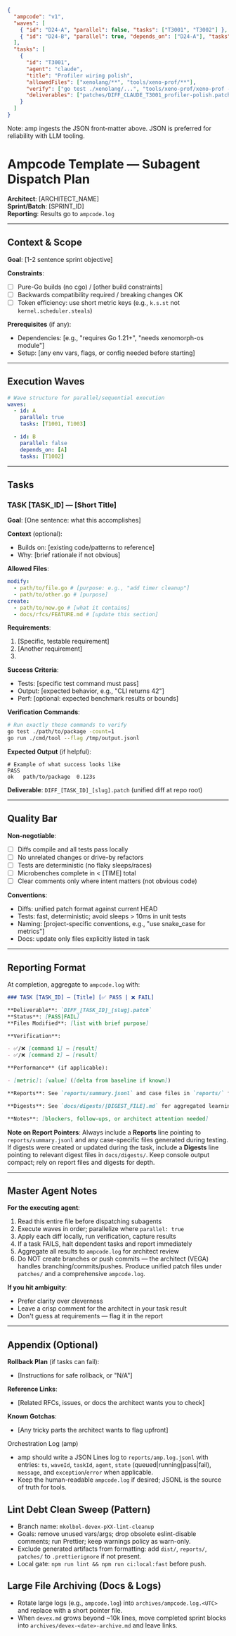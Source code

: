 ```json
{
  "ampcode": "v1",
  "waves": [
    { "id": "D24-A", "parallel": false, "tasks": ["T3001", "T3002"] },
    { "id": "D24-B", "parallel": true, "depends_on": ["D24-A"], "tasks": ["T3003"] }
  ],
  "tasks": [
    {
      "id": "T3001",
      "agent": "claude",
      "title": "Profiler wiring polish",
      "allowedFiles": ["xenolang/**", "tools/xeno-prof/**"],
      "verify": ["go test ./xenolang/...", "tools/xeno-prof/xeno-prof --help"],
      "deliverables": ["patches/DIFF_CLAUDE_T3001_profiler-polish.patch"]
    }
  ]
}
```

Note: amp ingests the JSON front-matter above. JSON is preferred for reliability with LLM tooling.

# Ampcode Template — Subagent Dispatch Plan

**Architect**: [ARCHITECT_NAME]  
**Sprint/Batch**: [SPRINT_ID]  
**Reporting**: Results go to `ampcode.log`

---

## Context & Scope

**Goal**: [1-2 sentence sprint objective]

**Constraints**:

- [ ] Pure-Go builds (no cgo) / [other build constraints]
- [ ] Backwards compatibility required / breaking changes OK
- [ ] Token efficiency: use short metric keys (e.g., `k.s.st` not `kernel.scheduler.steals`)

**Prerequisites** (if any):

- Dependencies: [e.g., "requires Go 1.21+", "needs xenomorph-os module"]
- Setup: [any env vars, flags, or config needed before starting]

---

## Execution Waves

```yaml
# Wave structure for parallel/sequential execution
waves:
  - id: A
    parallel: true
    tasks: [T1001, T1003]

  - id: B
    parallel: false
    depends_on: [A]
    tasks: [T1002]
```

---

## Tasks

### TASK [TASK_ID] — [Short Title]

**Goal**: [One sentence: what this accomplishes]

**Context** (optional):

- Builds on: [existing code/patterns to reference]
- Why: [brief rationale if not obvious]

**Allowed Files**:

```yaml
modify:
  - path/to/file.go # [purpose: e.g., "add timer cleanup"]
  - path/to/other.go # [purpose]
create:
  - path/to/new.go # [what it contains]
  - docs/rfcs/FEATURE.md # [update this section]
```

**Requirements**:

1. [Specific, testable requirement]
2. [Another requirement]
3. [Metrics to add, if any]: `metric.key.name` 'description'

**Success Criteria**:

- Tests: [specific test command must pass]
- Output: [expected behavior, e.g., "CLI returns 42"]
- Perf: [optional: expected benchmark results or bounds]

**Verification Commands**:

```bash
# Run exactly these commands to verify
go test ./path/to/package -count=1
go run ./cmd/tool --flag /tmp/output.jsonl
```

**Expected Output** (if helpful):

```
# Example of what success looks like
PASS
ok   path/to/package  0.123s
```

**Deliverable**: `DIFF_[TASK_ID]_[slug].patch` (unified diff at repo root)

---

## Quality Bar

**Non-negotiable**:

- [ ] Diffs compile and all tests pass locally
- [ ] No unrelated changes or drive-by refactors
- [ ] Tests are deterministic (no flaky sleeps/races)
- [ ] Microbenches complete in < [TIME] total
- [ ] Clear comments only where intent matters (not obvious code)

**Conventions**:

- Diffs: unified patch format against current HEAD
- Tests: fast, deterministic; avoid sleeps > 10ms in unit tests
- Naming: [project-specific conventions, e.g., "use snake_case for metrics"]
- Docs: update only files explicitly listed in task

---

## Reporting Format

At completion, aggregate to `ampcode.log` with:

```markdown
### TASK [TASK_ID] — [Title] [✅ PASS | ❌ FAIL]

**Deliverable**: `DIFF_[TASK_ID]_[slug].patch`
**Status**: [PASS|FAIL]
**Files Modified**: [list with brief purpose]

**Verification**:

- ✅/❌ [command 1] — [result]
- ✅/❌ [command 2] — [result]

**Performance** (if applicable):

- [metric]: [value] ([delta from baseline if known])

**Reports**: See `reports/summary.jsonl` and case files in `reports/` for detailed metrics and traces

**Digests**: See `docs/digests/[DIGEST_FILE].md` for aggregated learnings and patterns (if applicable)

**Notes**: [blockers, follow-ups, or architect attention needed]
```

**Note on Report Pointers**: Always include a **Reports** line pointing to `reports/summary.jsonl` and any case-specific files generated during testing. If digests were created or updated during the task, include a **Digests** line pointing to relevant digest files in `docs/digests/`. Keep console output compact; rely on report files and digests for depth.

---

## Master Agent Notes

**For the executing agent**:

1. Read this entire file before dispatching subagents
2. Execute waves in order; parallelize where `parallel: true`
3. Apply each diff locally, run verification, capture results
4. If a task FAILS, halt dependent tasks and report immediately
5. Aggregate all results to `ampcode.log` for architect review
6. Do NOT create branches or push commits — the architect (VEGA) handles branching/commits/pushes. Produce unified patch files under `patches/` and a comprehensive `ampcode.log`.

**If you hit ambiguity**:

- Prefer clarity over cleverness
- Leave a crisp comment for the architect in your task result
- Don't guess at requirements — flag it in the report

---

## Appendix (Optional)

**Rollback Plan** (if tasks can fail):

- [Instructions for safe rollback, or "N/A"]

**Reference Links**:

- [Related RFCs, issues, or docs the architect wants you to check]

**Known Gotchas**:

- [Any tricky parts the architect wants to flag upfront]

Orchestration Log (amp)

- amp should write a JSON Lines log to `reports/amp.log.jsonl` with entries:
  `ts`, `waveId`, `taskId`, `agent`, `state` (queued|running|pass|fail),
  `message`, and `exception`/`error` when applicable.
- Keep the human-readable `ampcode.log` if desired; JSONL is the source of truth for tools.

## Lint Debt Clean Sweep (Pattern)

- Branch name: `mkolbol-devex-pXX-lint-cleanup`
- Goals: remove unused vars/args; drop obsolete eslint-disable comments; run Prettier; keep warnings policy as warn-only.
- Exclude generated artifacts from formatting: add `dist/`, `reports/`, `patches/` to `.prettierignore` if not present.
- Local gate: `npm run lint && npm run ci:local:fast` before push.

## Large File Archiving (Docs & Logs)

- Rotate large logs (e.g., `ampcode.log`) into `archives/ampcode.log.<UTC>` and replace with a short pointer file.
- When `devex.md` grows beyond ~10k lines, move completed sprint blocks into `archives/devex-<date>-archive.md` and leave links.
